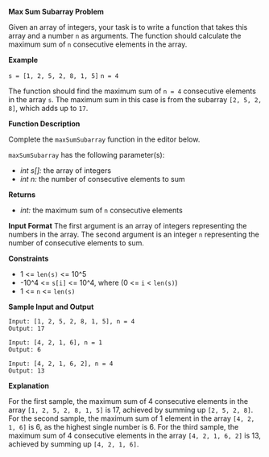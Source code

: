 
**Max Sum Subarray Problem**

Given an array of integers, your task is to write a function that takes this array and a number `n` as arguments. The function should calculate the maximum sum of `n` consecutive elements in the array.

**Example**

`s = [1, 2, 5, 2, 8, 1, 5]` `n = 4`

The function should find the maximum sum of `n = 4` consecutive elements in the array `s`. The maximum sum in this case is from the subarray `[2, 5, 2, 8]`, which adds up to `17`.

**Function Description**

Complete the `maxSumSubarray` function in the editor below.

`maxSumSubarray` has the following parameter(s):

-   _int s[]:_ the array of integers
-   _int n:_ the number of consecutive elements to sum

**Returns**

-   _int:_ the maximum sum of `n` consecutive elements

**Input Format** The first argument is an array of integers representing the numbers in the array. The second argument is an integer `n` representing the number of consecutive elements to sum.

**Constraints**

-   1 <= `len(s)` <= 10^5
-   -10^4 <= `s[i]` <= 10^4, where (0 <= `i` < `len(s)`)
-   1 <= `n` <= `len(s)`

**Sample Input and Output**

    Input: [1, 2, 5, 2, 8, 1, 5], n = 4
    Output: 17
    
    Input: [4, 2, 1, 6], n = 1
    Output: 6
    
    Input: [4, 2, 1, 6, 2], n = 4
    Output: 13

**Explanation**

For the first sample, the maximum sum of 4 consecutive elements in the array `[1, 2, 5, 2, 8, 1, 5]` is 17, achieved by summing up `[2, 5, 2, 8]`. For the second sample, the maximum sum of 1 element in the array `[4, 2, 1, 6]` is 6, as the highest single number is 6. For the third sample, the maximum sum of 4 consecutive elements in the array `[4, 2, 1, 6, 2]` is 13, achieved by summing up `[4, 2, 1, 6]`.
